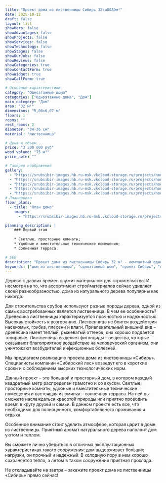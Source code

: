 ```yaml
---
title: "Проект дома из лиственницы Сибирь 32\u00A0м²"
date: 2025-10-12
draft: false
layout: list
showHero: false
showAdvantages: false
showProjects: false
showServices: false
showTechnology: false
showStages: false
showOurJobs: false
showReviews: false
showCategories: true
showContactForm: true
showWidget: true
showCallForm: true

# Основные характеристики
category: "Одноэтажные дома"
categories: ["Одноэтажные дома", "Дом"]
main_category: "Дом"
area: "32 м²"
dimensions: "5,00x6,07 м"
floors: 1
rooms: ""
rest_rooms: 2
diameter: "34-36 см"
material: "лиственница"

# Цена и объем
price: "3 200 000 руб"
wood_volume: "75 м³"
price_note: ""

# Галерея изображений
gallery:
  - "https://srubsibir-images.hb.ru-msk.vkcloud-storage.ru/projects/houses/sib-32/sib-32-1.jpg"
  - "https://srubsibir-images.hb.ru-msk.vkcloud-storage.ru/projects/houses/sib-32/sib-32-2.jpg"
  - "https://srubsibir-images.hb.ru-msk.vkcloud-storage.ru/projects/houses/sib-32/sib-32-3.jpg"
  - "https://srubsibir-images.hb.ru-msk.vkcloud-storage.ru/projects/houses/sib-32/sib-32-4.jpg"
  - "https://srubsibir-images.hb.ru-msk.vkcloud-storage.ru/projects/houses/sib-32/sib-32-5.png"
# Планировка
floor_plans:
  - title: "План дома"
    images:
      - "https://srubsibir-images.hb.ru-msk.vkcloud-storage.ru/projects/houses/sib-32/sib-32-5.png"

planning_description: |
    ### Первый этаж
    
    * Светлые, просторные комнаты;
    * Удобные и вместительные технические помещения;
    * Солнечная терраса.

# SEO
description: "Проект дома из лиственницы Сибирь 32 м² - компактный одноэтажный дом с террасой для комфортного проживания и отдыха. Цена 3 200 000 руб."
keywords: ["дом из лиственницы", "одноэтажный дом", "проект Сибирь", "компактный дом", "дом с террасой"]
---
```


Дерево с давних времен служит материалом для строительства. И, несмотря на то, что ассортимент стройматериалов сейчас удивляет своей разнообразностью, дома из натурального дерева популярны как никогда.

Для строительства срубов используют разные породы дерева, одной из самых востребованных является лиственница. В чем ее особенность? Древесина лиственницы характеризуется прочностью и надежностью. Высокая стойкость к возгоранию. Лиственница не боится воздействия насекомых, грибка, плесени и влаги. Привлекательный внешний вид – древесина имеет теплый, рыжеватый оттенок, она хорошо поддается тонировке. Лиственница выделяет фитонциды – вещества, которые оказывают благоприятное воздействие на человеческий организм, они уничтожают возбудителей инфекционных болезней.

Мы предлагаем реализацию проекта дома из лиственницы «Сибирь». Специалисты компании «Сибирский лес» возведут его в короткие сроки и с соблюдением высоких технологических норм.

Данный проект – это большой и просторный дом, в котором каждый квадратный метр распределен грамотно и со вкусом. Светлые, просторные комнаты, удобные и вместительные технические помещения и настоящая изюминка – солнечная терраса. На ней вы сможете наслаждаться красотой природы или приятно проводить время в кругу друзей и семьи. В данном проекте есть все, что необходимо для полноценного, комфортабельного проживания и отдыха.

Особенное внимание стоит уделить атмосфере, которая царит в доме из лиственницы. Приятный аромат натурального дерева наполнит дом уютом и теплом.

Вы сможете лично убедиться в отличных эксплуатационных характеристиках такого сооружения: дом выдерживает большие нагрузки, он прочный и надежный. В холодную пору в нем хорошо сохраняется тепло, а летом в таком сооружении приятная прохлада.

Не откладывайте на завтра – закажите проект дома из лиственницы «Сибирь» прямо сейчас!